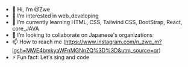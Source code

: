 - 👋 Hi, I’m @Zwe
- 👀 I’m interested in web_developing
- 🌱 I’m currently learning HTML, CSS, Tailwind CSS, BootStrap, React, core_JAVA 
- 💞️ I’m looking to collaborate on Japanese's organizations
- 📫 How to reach me (https://www.instagram.com/n_zwe_m?igsh=MWE4bmkyaWFnMGNnZQ%3D%3D&utm_source=qr)
- ⚡ Fun fact: Let's sing and code

<!---
ZweMarnn/ZweMarnn is a ✨ special ✨ repository because its `README.md` (this file) appears on your GitHub profile.
You can click the Preview link to take a look at your changes.
--->
